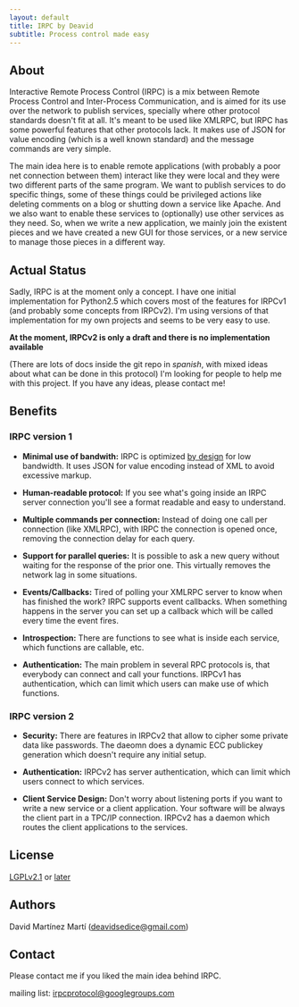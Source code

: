 ```yaml
---
layout: default
title: IRPC by Deavid
subtitle: Process control made easy
---
```


About
--------------------------------
Interactive Remote Process Control (IRPC) is a mix between Remote Process Control 
and Inter-Process Communication, and is aimed for its use over the network 
to publish services, specially where other protocol standards doesn't fit at all. 
It's meant to be used like XMLRPC, but IRPC has some powerful features that 
other protocols lack. It makes use of JSON for value encoding (which is a 
well known standard) and the message commands are very simple. 

The main idea here is to enable remote applications (with probably a poor 
net connection between them) interact like they were local and they were two 
different parts of the same program. We want to publish services to do specific 
things, some of these things could be privileged actions like deleting comments 
on a blog or shutting down a service like Apache. And we also want to enable these
services to (optionally) use other services as they need. So, when we write a 
new application, we mainly join the existent pieces and we have created a new GUI
for those services, or a new service to manage those pieces in a different way.



Actual Status
-----------------------------------------
Sadly, IRPC is at the moment only a concept. I have one initial implementation for
Python2.5 which covers most of the features for IRPCv1 (and probably some 
concepts from IRPCv2). I'm using versions of that implementation for my own projects
and seems to be very easy to use.

**At the moment, IRPCv2 is only a draft and 
there is no implementation available**

(There are lots of docs inside the git repo in *spanish*, with mixed ideas about what can be done in this protocol)
I'm looking for people to help me with this project. If you have any ideas, please contact me!

Benefits
-----------------------------------

### IRPC version 1 ###

* **Minimal use of bandwith:** IRPC is optimized <u>by design</u> for low 
    bandwidth. It uses JSON for value encoding instead of XML 
    to avoid excessive markup.
    
* **Human-readable protocol:** If you see what's going inside an IRPC server 
    connection you'll see a format readable and easy to understand.
    
* **Multiple commands per connection:** Instead of doing one call per connection 
    (like XMLRPC), with IRPC the connection is opened once, removing the connection 
    delay for each query.
    
* **Support for parallel queries:** It is possible to ask a new query without 
    waiting for the response of the prior one. This virtually removes the network 
    lag in some situations. 
    
* **Events/Callbacks:** Tired of polling your XMLRPC server to know when has 
    finished the work? IRPC supports event callbacks. When something happens in 
    the server you can set up a callback which will be called every time 
    the event fires.
    
* **Introspection:** There are functions to see what is inside each 
    service, which functions are callable, etc.
    
* **Authentication:** The main problem in several RPC protocols is, that 
    everybody can connect and call your functions. IRPCv1 has authentication, 
    which can limit which users can make use of which functions.

### IRPC version 2 ###

* **Security:** There are features in IRPCv2 that allow to cipher some private 
    data like passwords. The daeomn does a dynamic ECC publickey generation 
    which doesn't require any initial setup.
    
* **Authentication:** IRPCv2 has server authentication, 
    which can limit which users connect to which services.
    
* **Client Service Design:** Don't worry about listening ports if you want to 
    write a new service or a client application. Your software will be always 
    the client part in a TPC/IP connection. IRPCv2 has a daemon which routes 
    the client applications to the services.

License
----------------------------

[LGPLv2.1](http://www.gnu.org/licenses/lgpl-2.1.html) or [later](http://www.gnu.org/licenses/lgpl.html)

Authors
----------------------------

David Martínez Martí (deavidsedice@gmail.com)

Contact
----------------------------
Please contact me if you liked the main idea behind IRPC.

mailing list: irpcprotocol@googlegroups.com

